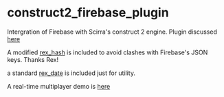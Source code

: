 construct2_firebase_plugin
==========================

Intergration of Firebase with Scirra's construct 2 engine. Plugin discussed [here](http://www.scirra.com/forum/plugin-firebase_topic79393.html)

A modified [rex_hash](https://www.scirra.com/forum/plugin-hash-table_t65765) is included to avoid clashes with Firebase's JSON keys. Thanks Rex!

a standard [rex_date](https://www.scirra.com/forum/plugin-system-date-and-time_t63492) is included just for utility.

A real-time multiplayer demo is [here](https://construct2example.firebaseapp.com/pages/blog/latency_part1.html)
